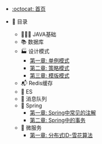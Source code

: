 - [:octocat: 首页](/README)
- :memo: 目录

  - 🧑🏻‍💻 JAVA基础
  - 📚 数据库
  - 🏭 设计模式
    - [第一章: 单例模式](https://sunhhw.github.io/#/md/idea-plugin/设计模式/2022-03-08-单例模式.md)
    - [第二章: 策略模式](https://sunhhw.github.io/#/md/idea-plugin/设计模式/2022-03-08-策略模式.md)
    - [第三章: 模版模式](https://sunhhw.github.io/#/md/idea-plugin/设计模式/2022-03-09-模版模式.md)
  - 📬 Redis缓存
  - 💼 ES
  - 🚌 消息队列
  - 🌿 Spring
    - [第一章: Spring中常见的注解]( https://sunhhw.github.io/#/md/idea-plugin/spring/2022-03-06-Spring中常见注解.md )
    - [第二章: Spring中的事务](https://sunhhw.github.io/#/md/idea-plugin/spring/2022-03-06-Spring中事务问题.md)
  - :leaves: 微服务
    - [第一章:  分布式ID-雪花算法](https://sunhhw.github.io/#/md/idea-plugin/微服务/2022-03-08-雪花算法.md)

